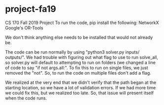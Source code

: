 # project-fa19
CS 170 Fall 2019 Project
To run the code, pip install the following:
  NetworkX
  Google's OR-Tools

We don't think anything else needs to be installed that would not already be.

The code can be run normally by using "python3 solver.py inputs/ outputs/".
We had trouble with figuring out what flag to use to run solve_all, so solver.py will default to attempting to run on folders (we changed a line of code to say "if not args.all:". To fix this to run on single files, we just removed the "not". So, to run the code on multiple files don't add a flag.

We realized at the very end that we didn't verify that the path began at the starting location, so we have a lot of validation errors. If we had more time we could fix this, but we realized too late. So, that issue will present itself when the code runs.
